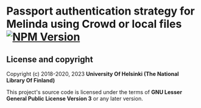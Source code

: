 # Passport authentication strategy for Melinda using Crowd or local files [![NPM Version](https://img.shields.io/npm/v/@natlibfi/passport-melinda-crowd.svg)](https://npmjs.org/package/@natlibfi/passport-melinda-crowd)

## License and copyright

Copyright (c) 2018-2020, 2023 **University Of Helsinki (The National Library Of Finland)**

This project's source code is licensed under the terms of **GNU Lesser General Public License Version 3** or any later version.

